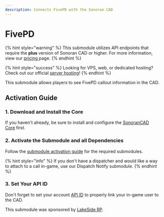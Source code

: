 ```yaml
---
description: Connects FivePD with the Sonoran CAD
---
```


# FivePD

{% hint style="warning" %}
This submodule utilizes API endpoints that require the **plus** version of Sonoran CAD or higher. For more information, view our [pricing ](../../../../pricing/faq/)page.
{% endhint %}

{% hint style="success" %}
Looking for VPS, web, or dedicated hosting? Check out our official [server hosting](broken-reference)!
{% endhint %}

This submodule allows players to see FivePD callout information in the CAD.

## Activation Guide

### 1. Download and Install the Core

If you haven't already, be sure to install and configure the [SonoranCAD Core](../) first.

### 2. Activate the Submodule and all Dependencies

Follow the [submodule activation guide](../submodule-configuration/#activating-a-submodule) for the required submodules.

{% hint style="info" %}
If you don't have a dispatcher and would like a way to attach to a call in-game, use our Dispatch Notify submodule.
{% endhint %}

### 3. Set Your API ID

Don't forget to set your account [API ID](../../../../api-integration/getting-started/setting-your-api-id.md) to properly link your in-game user to the CAD.



This submodule was sponsored by [LakeSide RP](https://discord.gg/465evprDC3).
